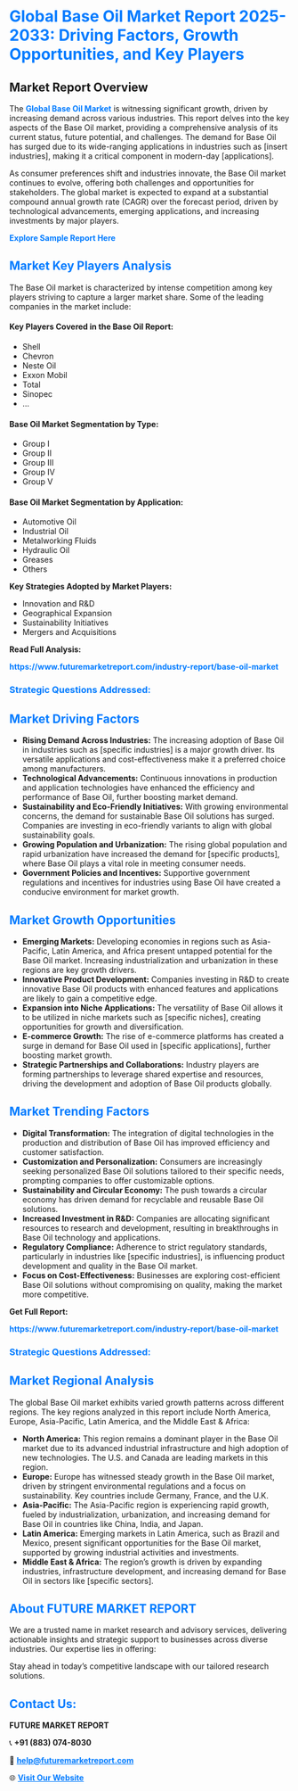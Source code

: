 <h1 style="color: #007BFF;">Global Base Oil Market Report 2025-2033: Driving Factors, Growth Opportunities, and Key Players</h1>

<section id="overview">
<h2>Market Report Overview</h2>
<p>The <a href="https://www.futuremarketreport.com/industry-report/base-oil-market" style="color: #007BFF; text-decoration: none;"><strong>Global Base Oil Market</strong></a> is witnessing significant growth, driven by increasing demand across various industries. This report delves into the key aspects of the Base Oil market, providing a comprehensive analysis of its current status, future potential, and challenges. The demand for Base Oil has surged due to its wide-ranging applications in industries such as [insert industries], making it a critical component in modern-day [applications].</p>
<p>As consumer preferences shift and industries innovate, the Base Oil market continues to evolve, offering both challenges and opportunities for stakeholders. The global market is expected to expand at a substantial compound annual growth rate (CAGR) over the forecast period, driven by technological advancements, emerging applications, and increasing investments by major players.</p>
</section>

<section id="overview">
<p><a href="https://www.futuremarketreport.com/request-sample/reportId=98225" style="color: #007BFF; text-decoration: none;"><strong>Explore Sample Report Here</strong></a></p>
</section>

<section id="key-players">
<h2 style="color: #007BFF;">Market Key Players Analysis</h2>
<p>The Base Oil market is characterized by intense competition among key players striving to capture a larger market share. Some of the leading companies in the market include:</p>
<h4>Key Players Covered in the Base Oil Report:</h4>
<ul><li>Shell</li><li>Chevron</li><li>Neste Oil</li><li>Exxon Mobil</li><li>Total</li><li>Sinopec</li><li>...</li></ul>
<h4>Base Oil Market Segmentation by Type:</h4>
<ul><li>Group I</li><li>Group II</li><li>Group III</li><li>Group IV</li><li>Group V</li></ul>

<h4>Base Oil Market Segmentation by Application:</h4>
<ul><li>Automotive Oil</li><li>Industrial Oil</li><li>Metalworking Fluids</li><li>Hydraulic Oil</li><li>Greases</li><li>Others</li></ul>
<p><strong>Key Strategies Adopted by Market Players:</strong></p>
<ul>
<li>Innovation and R&D</li>
<li>Geographical Expansion</li>
<li>Sustainability Initiatives</li>
<li>Mergers and Acquisitions</li>
</ul>
</section>

<section>
<p><strong>Read Full Analysis: </strong></p><a href="https://www.futuremarketreport.com/industry-report/base-oil-market" style="color: #007BFF; text-decoration: none;"><strong>https://www.futuremarketreport.com/industry-report/base-oil-market</strong></a>
<h3 style="color: #007BFF;">Strategic Questions Addressed:</h3>
</section>

<section id="driving-factors">
<h2 style="color: #007BFF;">Market Driving Factors</h2>
<ul>
<li><strong>Rising Demand Across Industries:</strong> The increasing adoption of Base Oil in industries such as [specific industries] is a major growth driver. Its versatile applications and cost-effectiveness make it a preferred choice among manufacturers.</li>
<li><strong>Technological Advancements:</strong> Continuous innovations in production and application technologies have enhanced the efficiency and performance of Base Oil, further boosting market demand.</li>
<li><strong>Sustainability and Eco-Friendly Initiatives:</strong> With growing environmental concerns, the demand for sustainable Base Oil solutions has surged. Companies are investing in eco-friendly variants to align with global sustainability goals.</li>
<li><strong>Growing Population and Urbanization:</strong> The rising global population and rapid urbanization have increased the demand for [specific products], where Base Oil plays a vital role in meeting consumer needs.</li>
<li><strong>Government Policies and Incentives:</strong> Supportive government regulations and incentives for industries using Base Oil have created a conducive environment for market growth.</li>
</ul>
</section>

<section id="growth-opportunities">
<h2 style="color: #007BFF;">Market Growth Opportunities</h2>
<ul>
<li><strong>Emerging Markets:</strong> Developing economies in regions such as Asia-Pacific, Latin America, and Africa present untapped potential for the Base Oil market. Increasing industrialization and urbanization in these regions are key growth drivers.</li>
<li><strong>Innovative Product Development:</strong> Companies investing in R&D to create innovative Base Oil products with enhanced features and applications are likely to gain a competitive edge.</li>
<li><strong>Expansion into Niche Applications:</strong> The versatility of Base Oil allows it to be utilized in niche markets such as [specific niches], creating opportunities for growth and diversification.</li>
<li><strong>E-commerce Growth:</strong> The rise of e-commerce platforms has created a surge in demand for Base Oil used in [specific applications], further boosting market growth.</li>
<li><strong>Strategic Partnerships and Collaborations:</strong> Industry players are forming partnerships to leverage shared expertise and resources, driving the development and adoption of Base Oil products globally.</li>
</ul>
</section>

<section id="trending-factors">
<h2 style="color: #007BFF;">Market Trending Factors</h2>
<ul>
<li><strong>Digital Transformation:</strong> The integration of digital technologies in the production and distribution of Base Oil has improved efficiency and customer satisfaction.</li>
<li><strong>Customization and Personalization:</strong> Consumers are increasingly seeking personalized Base Oil solutions tailored to their specific needs, prompting companies to offer customizable options.</li>
<li><strong>Sustainability and Circular Economy:</strong> The push towards a circular economy has driven demand for recyclable and reusable Base Oil solutions.</li>
<li><strong>Increased Investment in R&D:</strong> Companies are allocating significant resources to research and development, resulting in breakthroughs in Base Oil technology and applications.</li>
<li><strong>Regulatory Compliance:</strong> Adherence to strict regulatory standards, particularly in industries like [specific industries], is influencing product development and quality in the Base Oil market.</li>
<li><strong>Focus on Cost-Effectiveness:</strong> Businesses are exploring cost-efficient Base Oil solutions without compromising on quality, making the market more competitive.</li>
</ul>
</section>

<section>
<p><strong>Get Full Report: </strong></p><a href="https://www.futuremarketreport.com/industry-report/base-oil-market" style="color: #007BFF; text-decoration: none;"><strong>https://www.futuremarketreport.com/industry-report/base-oil-market</strong></a>
<h3 style="color: #007BFF;">Strategic Questions Addressed:</h3>
</section>


<section id="regional-analysis">
<h2 style="color: #007BFF;">Market Regional Analysis</h2>
<p>The global Base Oil market exhibits varied growth patterns across different regions. The key regions analyzed in this report include North America, Europe, Asia-Pacific, Latin America, and the Middle East & Africa:</p>
<ul>
<li><strong>North America:</strong> This region remains a dominant player in the Base Oil market due to its advanced industrial infrastructure and high adoption of new technologies. The U.S. and Canada are leading markets in this region.</li>
<li><strong>Europe:</strong> Europe has witnessed steady growth in the Base Oil market, driven by stringent environmental regulations and a focus on sustainability. Key countries include Germany, France, and the U.K.</li>
<li><strong>Asia-Pacific:</strong> The Asia-Pacific region is experiencing rapid growth, fueled by industrialization, urbanization, and increasing demand for Base Oil in countries like China, India, and Japan.</li>
<li><strong>Latin America:</strong> Emerging markets in Latin America, such as Brazil and Mexico, present significant opportunities for the Base Oil market, supported by growing industrial activities and investments.</li>
<li><strong>Middle East & Africa:</strong> The region’s growth is driven by expanding industries, infrastructure development, and increasing demand for Base Oil in sectors like [specific sectors].</li>
</ul>
</section>

<footer>
<h2 style="color: #007BFF;">About FUTURE MARKET REPORT</h2>
<p>We are a trusted name in market research and advisory services, delivering actionable insights and strategic support to businesses across diverse industries. Our expertise lies in offering:</p>

<p>Stay ahead in today’s competitive landscape with our tailored research solutions.</p>

<h2 style="color: #007BFF;">Contact Us:</h2>
<p><strong>FUTURE MARKET REPORT</strong></p>
<p>📞 <strong>+91 (883) 074-8030</strong></p>
<p>📧 <strong><a href="mailto:help@futuremarketreport.com" style="color: #007BFF;">help@futuremarketreport.com</a></strong></p>
<p>🌐 <strong><a href="https://www.futuremarketreport.com/" style="color: #007BFF;">Visit Our Website</a></strong></p>
</footer>